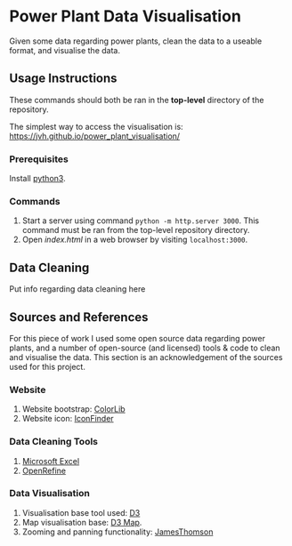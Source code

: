 # Power Plant Data Visualisation

Given some data regarding power plants, clean the data to a useable format, and visualise the data.

## Usage Instructions

These commands should both be ran in the **top-level** directory of the repository.

The simplest way to access the visualisation is: https://jvh.github.io/power_plant_visualisation/

### Prerequisites

Install [python3](https://www.python.org/download/releases/3.0/).

### Commands

1. Start a server using command `python -m http.server 3000`. This command must be ran from the top-level repository directory.
2. Open *index.html* in a web browser by visiting `localhost:3000`.

## Data Cleaning

Put info regarding data cleaning here

## Sources and References

For this piece of work I used some open source data regarding power plants, and a number of open-source (and licensed) tools & code to clean and visualise the data. This section is an acknowledgement of the sources used for this project.

### Website

1. Website bootstrap: [ColorLib](https://colorlib.com)
2. Website icon: [IconFinder](https://www.iconfinder.com/icons/1925741/cable_charge_electric_electric_plug_electricity_icon)

### Data Cleaning Tools

1. [Microsoft Excel](https://products.office.com/en-gb/excel)
2. [OpenRefine](http://openrefine.org/)

### Data Visualisation

1. Visualisation base tool used: [D3](https://d3js.org/)
2. Map visualisation base: [D3 Map](https://vida.io/gists/KuoWAKajdT7Q5q3Lt). 
3. Zooming and panning functionality: [JamesThomson](https://codepen.io/jamesthomson/pen/wMzQYG?editors=1010)
